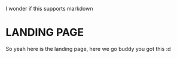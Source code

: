 I wonder if this supports markdown

# LANDING PAGE 

So yeah here is the landing page, here we go buddy you got this :d